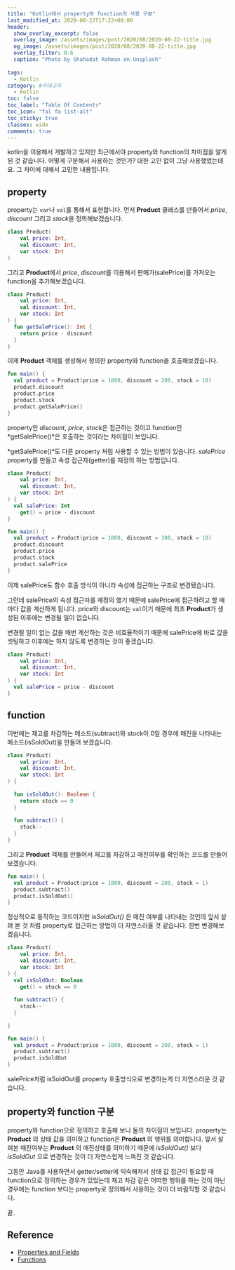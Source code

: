 ```yaml
---
title: "Kotlin에서 property와 function의 사용 구분"
last_modified_at: 2020-08-22T17:22+00:00
header:
  show_overlay_excerpt: false
  overlay_image: /assets/images/post/2020/08/2020-08-22-title.jpg
  og_image: /assets/images/post/2020/08/2020-08-22-title.jpg
  overlay_filter: 0.6
  caption: "Photo by Shahadat Rahman on Unsplash"
  
tags:
  - Kotlin
category: #카테고리
  - Kotlin
toc: false
toc_label: "Table Of Contents"
toc_icon: "fal fa-list-alt"
toc_sticky: true
classes: wide
comments: true
---
```


kotlin을 이용해서 개발하고 있지만 최근에서야 property와 function의 차이점을 알게 된 것 같습니다. 어떻게 구분해서 사용하는 것인가? 대한 고민 없이 그냥 사용했었는데요. 그 차이에 대해서 고민한 내용입니다.

## property
property는 `var`나 `val`를 통해서 표현합니다. 먼저 **Product** 클래스를 만들어서 *price*, *discount* 그리고 *stock*을 정의해보겠습니다.
```kotlin
class Product(
    val price: Int,
    val discount: Int,
    var stock: Int
)
```

그리고 **Product**에서 *price*, *discount*를 이용해서 판매가(salePrice)를 가져오는 function을 추가해보겠습니다. 

```kotlin
class Product(
    val price: Int,
    val discount: Int,
    var stock: Int
) {
  fun getSalePrice(): Int {
    return price - discount
  }
}
```
이제 **Product** 객체를 생성해서 정의한 property와 function을 호출해보겠습니다.

```kotlin
fun main() {
  val product = Product(price = 1000, discount = 200, stock = 10)
  product.discount
  product.price
  product.stock
  product.getSalePrice()
}
```

property인 *discount*, *price*, *stock*은 접근하는 것이고 function인 *getSalePrice()*은 호출하는 것이라는 차이점이 보입니다.  

*getSalePrice()*도 다른 property 처럼 사용할 수 있는 방법이 있습니다. *salePrice* property를 만들고 속성 접근자(getter)를 재정의 하는 방법입니다.

```kotlin
class Product(
    val price: Int,
    val discount: Int,
    var stock: Int
) {
  val salePrice: Int
    get() = price - discount
}	

fun main() {
  val product = Product(price = 1000, discount = 200, stock = 10)
  product.discount
  product.price
  product.stock
  product.salePrice
}
```

이제 salePrice도 함수 호출 방식이 아니라 속성에 접근하는 구조로 변경됐습니다. 

그런데 salePrice의 속성 접근자를 재정의 했기 때문에 salePrice에 접근하려고 할 때마다 값을 계산하게 됩니다. price와 discount는 `val`이기 때문에 최초 **Product**가 생성된 이후에는 변경될 일이 없습니다.

변경될 일이 없는 값을 매번 계산하는 것은 비효율적이기 때문에 salePrice에 바로 값을 셋팅하고 이후에는 하지 않도록 변경하는 것이 좋겠습니다.

```kotlin
class Product(
    val price: Int,
    val discount: Int,
    var stock: Int
) {
  val salePrice = price - discount
}
```

## function

이번에는 재고를 차감하는 메소드(subtract)와 stock이 0일 경우에 매진을 나타내는 메소드(isSoldOut)을 만들어 보겠습니다.

```kotlin
class Product(
    val price: Int,
    val discount: Int,
    var stock: Int
) {
  
  fun isSoldOut(): Boolean {
    return stock == 0
  }
  
  fun subtract() {
    stock--
  }
}
```

그리고 **Product** 객체를 만들어서 재고를 차감하고 매진여부를 확인하는 코드를 만들어 보겠습니다.

```kotlin
fun main() {
  val product = Product(price = 1000, discount = 200, stock = 1)
  product.subtract()
  product.isSoldOut()
}
```

정상적으로 동작하는 코드이지만 *isSoldOut()* 은 매진 여부를 나타내는 것인데 앞서 살펴 본 것 처럼 property로 접근하는 방법이 더 자연스러울 것 같습니다. 한번 변경해보겠습니다.

```kotlin
class Product(
    val price: Int,
    val discount: Int,
    var stock: Int
) {
  val isSoldOut: Boolean
    get() = stock == 0
  
  fun subtract() {
    stock--
  }
  
}

fun main() {
  val product = Product(price = 1000, discount = 200, stock = 1)
  product.subtract()
  product.isSoldOut
}
```

salePrice처럼 isSoldOut를 property 호출방식으로 변경하는게 더 자연스러운 것 같습니다.

## property와 function 구분

property와 function으로 정의하고 호출해 보니 둘의 차이점이 보입니다. property는 **Product** 의 상태 값을 의미하고 function은 **Product** 의 행위를 의미합니다. 앞서 살펴본 매진여부는 **Product** 의 매진상태를 의미하기 때문에  *isSoldOut()* 보다  *isSoldOut* 으로 변경하는 것이 더 자연스럽게 느껴진 것 같습니다.

그동안 Java를 사용하면서 getter/setter에 익숙해져서 상태 값 접근이 필요할 때 function으로 정의하는 경우가 있었는데 재고 차감 같은 어떠한 행위를 하는 것이 아닌 경우에는 function 보다는 property로 정의해서 사용하는 것이 더 바람직할 것 같습니다.

끝.




## Reference
- [Properties and Fields](https://kotlinlang.org/docs/reference/properties.html)
- [Functions](https://kotlinlang.org/docs/reference/functions.html)